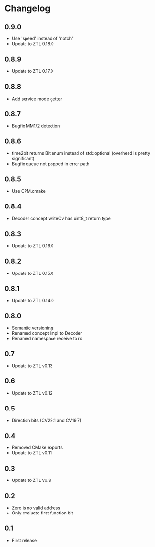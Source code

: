 # Changelog

## 0.9.0
- Use 'speed' instead of 'notch'
- Update to ZTL 0.18.0

## 0.8.9
- Update to ZTL 0.17.0

## 0.8.8
- Add service mode getter

## 0.8.7
- Bugfix MM1/2 detection

## 0.8.6
- time2bit returns Bit enum instead of std::optional (overhead is pretty significant)
- Bugfix queue not popped in error path

## 0.8.5
- Use CPM.cmake

## 0.8.4
- Decoder concept writeCv has uint8_t return type

## 0.8.3
- Update to ZTL 0.16.0

## 0.8.2
- Update to ZTL 0.15.0

## 0.8.1
- Update to ZTL 0.14.0

## 0.8.0
- [Semantic versioning](https://semver.org)
- Renamed concept Impl to Decoder
- Renamed namespace receive to rx

## 0.7
- Update to ZTL v0.13

## 0.6
- Update to ZTL v0.12

## 0.5
- Direction bits (CV29:1 and CV19:7)

## 0.4
- Removed CMake exports
- Update to ZTL v0.11

## 0.3
- Update to ZTL v0.9

## 0.2
- Zero is no valid address
- Only evaluate first function bit

## 0.1
- First release